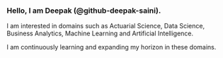 ### Hello, I am Deepak (@github-deepak-saini). 
I am interested in domains such as Actuarial Science, Data Science, Business Analytics, Machine Learning and Artificial Intelligence. 
<br>

I am continuously learning and expanding my horizon in these domains. 

<!---
github-deepak-saini/github-deepak-saini is a ✨ special ✨ repository because its `README.md` (this file) appears on your GitHub profile.
You can click the Preview link to take a look at your changes.
--->

